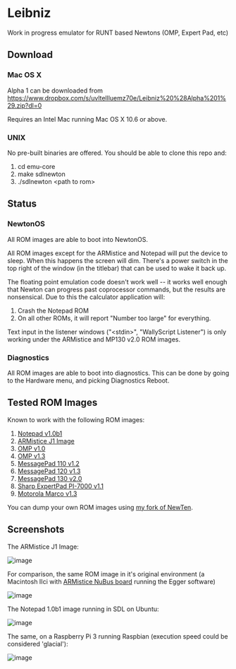 # Leibniz
Work in progress emulator for RUNT based Newtons (OMP, Expert Pad, etc)

## Download

### Mac OS X
Alpha 1 can be downloaded from https://www.dropbox.com/s/uvltellluemz70e/Leibniz%20%28Alpha%201%29.zip?dl=0

Requires an Intel Mac running Mac OS X 10.6 or above.

### UNIX
No pre-built binaries are offered.  You should be able to clone this repo and:

1. cd emu-core
2. make sdlnewton
3. ./sdlnewton &lt;path to rom&gt;


## Status

### NewtonOS 

All ROM images are able to boot into NewtonOS.

All ROM images except for the ARMistice and Notepad will put the device to sleep.  When this happens the screen will dim.  There's a power switch in the top right of the window (in the titlebar) that can be used to wake it back up.

The floating point emulation code doesn't work well -- it works well enough that Newton can progress past coprocessor commands, but the results are nonsensical.  Due to this the calculator application will:

1. Crash the Notepad ROM
2. On all other ROMs, it will report "Number too large" for everything. 

Text input in the listener windows ("&lt;stdin&gt;", "WallyScript Listener") is only working under the ARMistice and MP130 v2.0 ROM images.

### Diagnostics

All ROM images are able to boot into diagnostics.  This can be done by going to the Hardware menu, and picking Diagnostics Reboot.

## Tested ROM Images

Known to work with the following ROM images:

1. [Notepad v1.0b1](https://archive.org/download/AppleNewtonROMs/Notepad%20v1.0b1.rom)
2. [ARMistice J1 Image](https://archive.org/download/AppleNewtonROMs/Newt%20J1Armistice%20image)
3. [OMP v1.0](https://archive.org/download/AppleNewtonROMs/MessagePad%20OMP%20v1.00.rom)
4. [OMP v1.3](https://archive.org/download/AppleNewtonROMs/MessagePad%20OMP%20v1.3.rom)
5. [MessagePad 110 v1.2](https://archive.org/download/AppleNewtonROMs/MessagePad%20110%20v1.2.rom)
6. [MessagePad 120 v1.3](https://archive.org/download/AppleNewtonROMs/MessagePad%20120%20v1.3%20%28444217%29.rom)
7. [MessagePad 130 v2.0](https://archive.org/download/AppleNewtonROMs/MessagePad%20130%20v2.x%20%28525314%29.rom)
8. [Sharp ExpertPad PI-7000 v1.1](https://archive.org/download/AppleNewtonROMs/Sharp%20ExpertPad%20PI-7000%20v1.10.rom)
9. [Motorola Marco v1.3](https://archive.org/download/AppleNewtonROMs/Motorola%20Marco%20v1.3%20%28444347%29.rom)

You can dump your own ROM images using [my fork of NewTen](https://github.com/pablomarx/NewTen). 

## Screenshots

The ARMistice J1 Image:

![image](https://i.imgur.com/0xqhOgS.png)

For comparison, the same ROM image in it's original environment (a Macintosh IIci with [ARMistice NuBus board](https://www.flickr.com/photos/pablo_marx/4683061782) running the Egger software)

![image](https://i.imgur.com/2zTGOB5.jpg)


The Notepad 1.0b1 image running in SDL on Ubuntu:

![image](https://i.imgur.com/ieMcCnl.png)

The same, on a Raspberry Pi 3 running Raspbian (execution speed could be considered 'glacial'):

![image](http://i.imgur.com/7iBHnkp.png)
